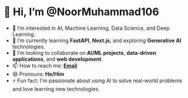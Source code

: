 # 👋 Hi, I’m @NoorMuhammad106

- 👀 I’m interested in AI, Machine Learning, Data Science, and Deep Learning.
- 🌱 I’m currently learning **FastAPI**, **Next.js**, and exploring **Generative AI** technologies.
- 💞️ I’m looking to collaborate on **AI/ML projects**, **data-driven applications**, and **web development**.
- 📫 How to reach me: **[Email](mailto:nm260188@gmail.com)** 
- 😄 Pronouns: **He/Him**
- ⚡ Fun fact: I'm passionate about using AI to solve real-world problems and love learning new technologies.

<!---
NoorMuhammad106/NoorMuhammad106 is a ✨ special ✨ repository because its `README.md` (this file) appears on your GitHub profile.
You can click the Preview link to take a look at your changes.
--->
